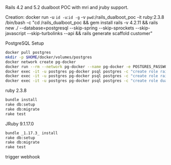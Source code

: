Rails 4.2 and 5.2 dualboot POC with mri and jruby support.

Creation:
docker run -u `id -u`:`id -g` -v `pwd`:/rails_dualboot_poc -it ruby:2.3.8 /bin/bash -c "cd /rails_dualboot_poc && gem install rails -v 4.2.11 && rails new ./ --database=postgresql --skip-spring --skip-sprockets --skip-javascript --skip-turbolinks --api && rails generate scaffold customer" 

PostgreSQL Setup
```bash
docker pull postgres
mkdir -p $HOME/docker/volumes/postgres
docker network create pg-docker
docker run --rm --network pg-docker --name pg-docker -e POSTGRES_PASSWORD=postgres -d -p 5432:5432 -v $HOME/docker/volumes/postgres:/var/lib/postgresql/data  postgres
docker exec -it -u postgres pg-docker psql postgres -c "create role rails_dualboot_poc_development with createdb login password 'rails_dualboot_poc_development';"
docker exec -it -u postgres pg-docker psql postgres -c "create role rails_dualboot_poc_test with createdb login password 'rails_dualboot_poc_test';"
docker exec -it -u postgres pg-docker psql postgres -c "create role dualboot_prod with createdb login password 'dualboot_prod';"
```

ruby 2.3.8
```bash
bundle install
rake db:setup
rake db:migrate
rake test
```

JRuby 9.1.17.0
```bash
bundle _1.17.3_ install
rake db:setup
rake db:migrate
rake test
```

trigger webhook
